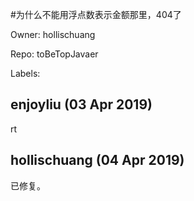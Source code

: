 #为什么不能用浮点数表示金额那里，404了

Owner: hollischuang

Repo: toBeTopJavaer

Labels: 

## enjoyliu (03 Apr 2019)

rt

## hollischuang (04 Apr 2019)

已修复。

